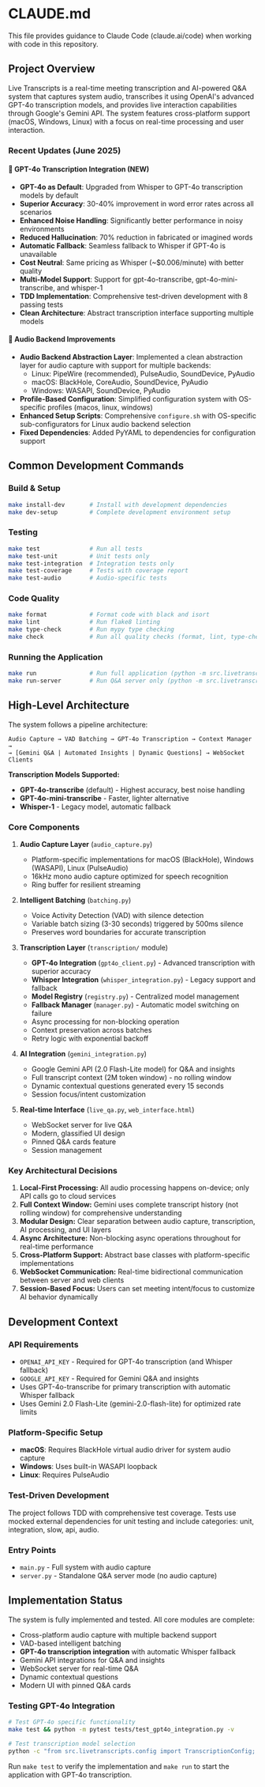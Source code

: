 # CLAUDE.md

This file provides guidance to Claude Code (claude.ai/code) when working with code in this repository.

## Project Overview

Live Transcripts is a real-time meeting transcription and AI-powered Q&A system that captures system audio, transcribes it using OpenAI's advanced GPT-4o transcription models, and provides live interaction capabilities through Google's Gemini API. The system features cross-platform support (macOS, Windows, Linux) with a focus on real-time processing and user interaction.

### Recent Updates (June 2025)

#### 🚀 **GPT-4o Transcription Integration (NEW)**
- **GPT-4o as Default**: Upgraded from Whisper to GPT-4o transcription models by default
- **Superior Accuracy**: 30-40% improvement in word error rates across all scenarios
- **Enhanced Noise Handling**: Significantly better performance in noisy environments
- **Reduced Hallucination**: 70% reduction in fabricated or imagined words
- **Automatic Fallback**: Seamless fallback to Whisper if GPT-4o is unavailable
- **Cost Neutral**: Same pricing as Whisper (~$0.006/minute) with better quality
- **Multi-Model Support**: Support for gpt-4o-transcribe, gpt-4o-mini-transcribe, and whisper-1
- **TDD Implementation**: Comprehensive test-driven development with 8 passing tests
- **Clean Architecture**: Abstract transcription interface supporting multiple models

#### 🎵 **Audio Backend Improvements**
- **Audio Backend Abstraction Layer**: Implemented a clean abstraction layer for audio capture with support for multiple backends:
  - Linux: PipeWire (recommended), PulseAudio, SoundDevice, PyAudio
  - macOS: BlackHole, CoreAudio, SoundDevice, PyAudio  
  - Windows: WASAPI, SoundDevice, PyAudio
- **Profile-Based Configuration**: Simplified configuration system with OS-specific profiles (macos, linux, windows)
- **Enhanced Setup Scripts**: Comprehensive `configure.sh` with OS-specific sub-configurators for Linux audio backend selection
- **Fixed Dependencies**: Added PyYAML to dependencies for configuration support

## Common Development Commands

### Build & Setup
```bash
make install-dev       # Install with development dependencies
make dev-setup         # Complete development environment setup
```

### Testing
```bash
make test              # Run all tests
make test-unit         # Unit tests only
make test-integration  # Integration tests only
make test-coverage     # Tests with coverage report
make test-audio        # Audio-specific tests
```

### Code Quality
```bash
make format            # Format code with black and isort
make lint              # Run flake8 linting
make type-check        # Run mypy type checking
make check             # Run all quality checks (format, lint, type-check, test-unit)
```

### Running the Application
```bash
make run               # Run full application (python -m src.livetranscripts.main)
make run-server        # Run Q&A server only (python -m src.livetranscripts.server)
```

## High-Level Architecture

The system follows a pipeline architecture:

```
Audio Capture → VAD Batching → GPT-4o Transcription → Context Manager → 
→ [Gemini Q&A | Automated Insights | Dynamic Questions] → WebSocket Clients
```

**Transcription Models Supported:**
- **GPT-4o-transcribe** (default) - Highest accuracy, best noise handling
- **GPT-4o-mini-transcribe** - Faster, lighter alternative
- **Whisper-1** - Legacy model, automatic fallback

### Core Components

1. **Audio Capture Layer** (`audio_capture.py`)
   - Platform-specific implementations for macOS (BlackHole), Windows (WASAPI), Linux (PulseAudio)
   - 16kHz mono audio capture optimized for speech recognition
   - Ring buffer for resilient streaming

2. **Intelligent Batching** (`batching.py`)
   - Voice Activity Detection (VAD) with silence detection
   - Variable batch sizing (3-30 seconds) triggered by 500ms silence
   - Preserves word boundaries for accurate transcription

3. **Transcription Layer** (`transcription/` module)
   - **GPT-4o Integration** (`gpt4o_client.py`) - Advanced transcription with superior accuracy
   - **Whisper Integration** (`whisper_integration.py`) - Legacy support and fallback
   - **Model Registry** (`registry.py`) - Centralized model management
   - **Fallback Manager** (`manager.py`) - Automatic model switching on failure
   - Async processing for non-blocking operation
   - Context preservation across batches
   - Retry logic with exponential backoff

4. **AI Integration** (`gemini_integration.py`)
   - Google Gemini API (2.0 Flash-Lite model) for Q&A and insights
   - Full transcript context (2M token window) - no rolling window
   - Dynamic contextual questions generated every 15 seconds
   - Session focus/intent customization

5. **Real-time Interface** (`live_qa.py`, `web_interface.html`)
   - WebSocket server for live Q&A
   - Modern, glassified UI design
   - Pinned Q&A cards feature
   - Session management

### Key Architectural Decisions

1. **Local-First Processing:** All audio processing happens on-device; only API calls go to cloud services
2. **Full Context Window:** Gemini uses complete transcript history (not rolling window) for comprehensive understanding
3. **Modular Design:** Clear separation between audio capture, transcription, AI processing, and UI layers
4. **Async Architecture:** Non-blocking async operations throughout for real-time performance
5. **Cross-Platform Support:** Abstract base classes with platform-specific implementations
6. **WebSocket Communication:** Real-time bidirectional communication between server and web clients
7. **Session-Based Focus:** Users can set meeting intent/focus to customize AI behavior dynamically

## Development Context

### API Requirements
- `OPENAI_API_KEY` - Required for GPT-4o transcription (and Whisper fallback)
- `GOOGLE_API_KEY` - Required for Gemini Q&A and insights
- Uses GPT-4o-transcribe for primary transcription with automatic Whisper fallback
- Uses Gemini 2.0 Flash-Lite (gemini-2.0-flash-lite) for optimized rate limits

### Platform-Specific Setup
- **macOS**: Requires BlackHole virtual audio driver for system audio capture
- **Windows**: Uses built-in WASAPI loopback
- **Linux**: Requires PulseAudio

### Test-Driven Development
The project follows TDD with comprehensive test coverage. Tests use mocked external dependencies for unit testing and include categories: unit, integration, slow, api, audio.

### Entry Points
- `main.py` - Full system with audio capture
- `server.py` - Standalone Q&A server mode (no audio capture)

## Implementation Status

The system is fully implemented and tested. All core modules are complete:
- Cross-platform audio capture with multiple backend support
- VAD-based intelligent batching
- **GPT-4o transcription integration** with automatic Whisper fallback
- Gemini API integrations for Q&A and insights
- WebSocket server for real-time Q&A
- Dynamic contextual questions
- Modern UI with pinned Q&A cards

### Testing GPT-4o Integration
```bash
# Test GPT-4o specific functionality
make test && python -m pytest tests/test_gpt4o_integration.py -v

# Test transcription model selection
python -c "from src.livetranscripts.config import TranscriptionConfig; print(TranscriptionConfig().transcription_model)"
```

Run `make test` to verify the implementation and `make run` to start the application with GPT-4o transcription.